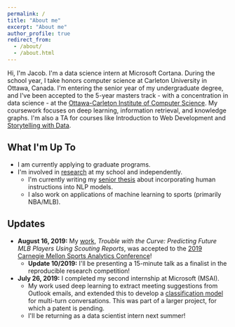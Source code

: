 ```yaml
---
permalink: /
title: "About me"
excerpt: "About me"
author_profile: true
redirect_from: 
  - /about/
  - /about.html
---
```


Hi, I'm Jacob. I'm a data science intern at Microsoft Cortana. During the school year, I take honors computer science at Carleton University in Ottawa, Canada. I'm entering the senior year of my undergraduate degree, and I've been accepted to the 5-year masters track - with a concentration in data science - at the [Ottawa-Carleton Institute of Computer Science](https://carleton.ca/scs/mcs-accelerated-stream/). My coursework focuses on deep learning, information retrieval, and knowledge graphs. I'm also a TA for courses like Introduction to Web Development and [Storytelling with Data](http://www.davidmckie.com/professional-skills-data-storytelling-33310-jour-4401-a/).

## What I'm Up To

* I am currently applying to graduate programs. 
* I'm involved in [research](/research/) at my school and independently.
  * I'm currently writing my [senior thesis](/research/thesis) about incorporating human instructions into NLP models.
  * I also work on applications of machine learning to sports (primarily NBA/MLB).

## Updates

* <b>August 16, 2019:</b> My [work](/research/twtc), <i style="font-style: italic">Trouble with the Curve: Predicting Future MLB Players Using Scouting Reports</i>, was accepted to the [2019 Carnegie Mellon Sports Analytics Conference](http://www.stat.cmu.edu/cmsac/)!    
  * <b>Update 10/2019:</b> I'll be presenting a 15-minute talk as a finalist in the reproducible research competition!
* <b>July 26, 2019:</b> I completed my second internship at Microsoft (MSAI). 
  * My work used deep learning to extract meeting suggestions from Outlook emails, and extended this to develop a [classification model](/research/remembert) for multi-turn conversations. This was part of a larger project, for which a patent is pending.
  * I'll be returning as a data scientist intern next summer!